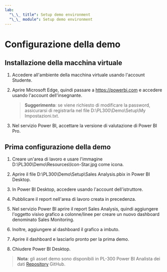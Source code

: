 ```yaml
---
lab:
  "\_\_ title": Setup demo environment
  "\_\_ module": Setup demo environment
---
```


# Configurazione della demo

## Installazione della macchina virtuale

1. Accedere all'ambiente della macchina virtuale usando l'account Studente.

1. Aprire Microsoft Edge, quindi passare a <https://powerbi.com> e accedere usando l'account dell'insegnante.
    > **Suggerimento**: se viene richiesto di modificare la password, assicurarsi di registrarla nel file D:\PL300\Demo\Setup\My Impostazioni.txt.

1. Nel servizio Power BI, accettare la versione di valutazione di Power BI Pro.

## Prima configurazione della demo

1. Creare un'area di lavoro e usare l'immagine D:\PL300\Demo\Resources\Icon-Star.jpg come icona.

1. Aprire il file D:\PL300\Demo\Setup\Sales Analysis.pbix in Power BI Desktop.

1. In Power BI Desktop, accedere usando l'account dell'istruttore.

1. Pubblicare il report nell'area di lavoro creata in precedenza.

1. Nel servizio Power BI aprire il report Sales Analysis, quindi aggiungere l'oggetto visivo grafico a colonne/linee per creare un nuovo dashboard denominato Sales Monitoring.

1. Inoltre, aggiungere al dashboard il grafico a imbuto.

1. Aprire il dashboard e lasciarlo pronto per la prima demo.

1. Chiudere Power BI Desktop.

> **Nota**: gli asset demo sono disponibili in PL-300 Power BI Analista dei dati [Repository](https://github.com/MicrosoftLearning/PL-300-Microsoft-Power-BI-Data-Analyst/tree/Main/Allfiles/Demo) GitHub.
